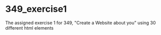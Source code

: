 # 349_exercise1
The assigned exercise 1 for 349, "Create a Website about you" using 30 different html elements
